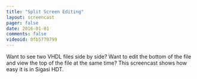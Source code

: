 ```yaml
---
title: "Split Screen Editing"
layout: screencast 
pager: false
date: 2016-01-01
comments: false
videoid: 0fb5770799
---
```

Want to see two VHDL files side by side? Want to edit the bottom of the file and view the top of the file at the same time? This screencast shows how easy it is in Sigasi HDT.
